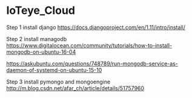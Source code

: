 # IoTeye_Cloud

Step 1 install django
https://docs.djangoproject.com/en/1.11/intro/install/

Step 2 install managodb 			https://www.digitalocean.com/community/tutorials/how-to-install-mongodb-on-ubuntu-16-04

https://askubuntu.com/questions/748789/run-mongodb-service-as-daemon-of-systemd-on-ubuntu-15-10

Step 3 install pymongo and mongoengine
http://m.blog.csdn.net/afar_ch/article/details/51757960
